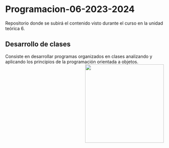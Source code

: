 # Programacion-06-2023-2024
Repositorio donde se subirá el contenido visto durante el curso en la unidad teórica 6.

<h2>Desarrollo de clases</h2>
Consiste en desarrollar programas organizados en clases analizando y aplicando los 
principios de la programación orientada a objetos. 
<picture> <img align="right" src="https://github.com/7oSkaaa/7oSkaaa/blob/main/Images/Right_Side.gif?raw=true" width = 250px></picture>
